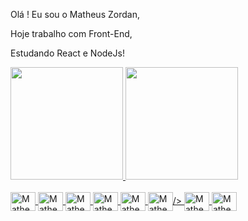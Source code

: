 Olá ! Eu sou o Matheus Zordan,

Hoje trabalho com Front-End, 

Estudando React e NodeJs!

<div>
  <a href="<https://github.com/matheuszordan">
  <img height="180em" src="https://github-readme-stats.vercel.app/api?username=matheuszordan&show_icons=true&theme=dracula@include_all_commits=true&count_private=true"/>
  <img height="180em" src="https://github-readme-stats.vercel.app/api/top-langs/?username=matheuszordan&layout=compact"/>
  
</div>
  
<div style="display: inline_block"><br>
  <img align="center" alt="Matheus-JS" height="30" width="40" src="https://cdn.jsdelivr.net/gh/devicons/devicon/icons/java/java-original.svg" />
  <img align="center" alt="Matheus-JS" height="30" width="40" src="https://cdn.jsdelivr.net/gh/devicons/devicon/icons/typescript/typescript-original.svg" />
  <img align="center" alt="Matheus-JS" height="30" width="40" src="https://cdn.jsdelivr.net/gh/devicons/devicon/icons/react/react-original.svg" />
  <img align="center" alt="Matheus-JS" height="30" width="40" src="https://cdn.jsdelivr.net/gh/devicons/devicon/icons/nodejs/nodejs-original.svg"/>
  <img align="center" alt="Matheus-JS" height="30" width="40" src="https://cdn.jsdelivr.net/gh/devicons/devicon/icons/javascript/javascript-original.svg"/>
  <img align="center" alt="Matheus-JS" height="30" width="40" src="https://cdn.jsdelivr.net/gh/devicons/devicon/icons/html5/html5-original.svg" />/>
  <img align="center" alt="Matheus-JS" height="30" width="40" src="https://cdn.jsdelivr.net/gh/devicons/devicon/icons/css3/css3-original.svg" />
  <img align="center" alt="Matheus-JS" height="30" width="40" src="https://cdn.jsdelivr.net/gh/devicons/devicon/icons/postgresql/postgresql-original.svg" />
  
  </div>
  
  
  
